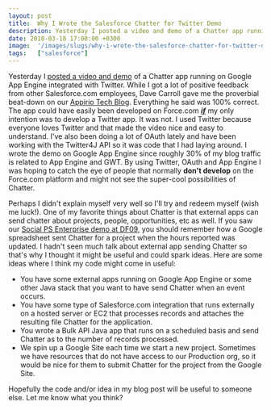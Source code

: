 ```yaml
---
layout: post
title:  Why I Wrote the Salesforce Chatter for Twitter Demo
description: Yesterday I posted a video and demo of a Chatter app running on Google App Engine integrated with Twitter. While I got a lot of positive feedback from other Salesforce.com employees, Dave Carroll gave me the proverbial beat-down on our Appirio Tech Blog  . Everything he said was 100% correct. The app could have easily been developed on Force.com if my only intention was to develop a Twitter app. It was not. I used Twitter because everyone loves Twitter and that made the video nice and easy to un
date: 2010-03-18 17:00:00 +0300
image:  '/images/slugs/why-i-wrote-the-salesforce-chatter-for-twitter-demo.jpg'
tags:   ["salesforce"]
---
```

<p style="clear: both">Yesterday I <a href="/2010/03/17/integrate-chatter-twitter-on-google-app-engine-using-oauth/" target="_blank">posted a video and demo</a> of a Chatter app running on Google App Engine integrated with Twitter. While I got a lot of positive feedback from other Salesforce.com employees, Dave Carroll gave me the proverbial beat-down on our <a href="http://techblog.appirio.com/2010/03/integrate-chatter-twitter-on-google-app.html" target="_blank">Appirio Tech Blog</a>. Everything he said was 100% correct. The app could have easily been developed on Force.com <strong><em><u>if</u></em></strong> my only intention was to develop a Twitter app. It was not. I used Twitter because everyone loves Twitter and that made the video nice and easy to understand. I've also been doing a lot of OAuth lately and have been working with the Twitter4J API so it was code that I had laying around. I wrote the demo on Google App Engine since roughly 30% of my blog traffic is related to App Engine and GWT. By using Twitter, OAuth and App Engine I was hoping to catch the eye of people that normally <strong>don't develop</strong> on the Force.com platform and might not see the super-cool possibilities of Chatter.</p><p style="clear: both">Perhaps I didn't explain myself very well so I'll try and redeem myself (wish me luck!). One of my favorite things about Chatter is that external apps can send chatter about projects, people, opportunities, etc as well. If you saw our <a href="http://www.appirio.com/products/SvcsResource_PSEsocial.php" target="_blank">Social PS Enterprise demo at DF09</a>, you should remember how a Google spreadsheet sent Chatter for a project when the hours reported was updated. I hadn't seen much talk about external app sending Chatter so that's why I thought it might be useful and could spark ideas. Here are some ideas where I think my code might come in useful:</p><p style="clear: both"><ul style="clear: both"><li>You have some external apps running on Google App Engine or some other Java stack that you want to have send Chatter when an event occurs.</li><li>You have some type of Salesforce.com integration that runs externally on a hosted server or EC2 that processes records and attaches the resulting file Chatter for the application.</li><li>You wrote a Bulk API Java app that runs on a scheduled basis and send Chatter as to the number of records processed.</li><li>We spin up a Google Site each time we start a new project. Sometimes we have resources that do not have access to our Production org, so it would be nice for them to submit Chatter for the project from the Google Site.</li></ul></p><p style="clear: both">Hopefully the code and/or idea in my blog post will be useful to someone else. Let me know what you think?</p><br class="final-break" style="clear: both" />
